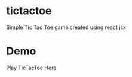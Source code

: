# tictactoe
Simple Tic Tac Toe game created using react jsx

# Demo
Play TicTacToe [Here](https://simpletictactoe.surge.sh)
